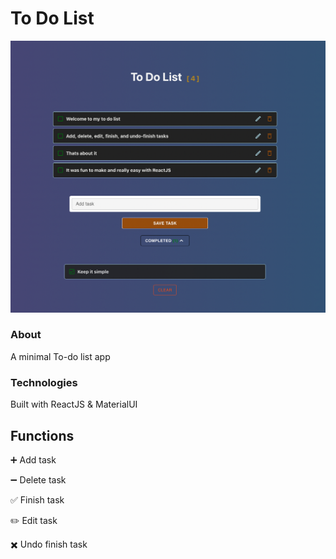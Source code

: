 # To Do List

<p align="center">
  <a href="zubyj.me/projects/to-do-list/">
    <img src="./public/screenshot.png">
  </a>
</p>

### About

A minimal To-do list app

### Technologies

Built with ReactJS & MaterialUI

## Functions

:heavy_plus_sign: Add task

:heavy_minus_sign: Delete task

:white_check_mark: Finish task

:pencil2:	Edit task

:heavy_multiplication_x: Undo finish task	